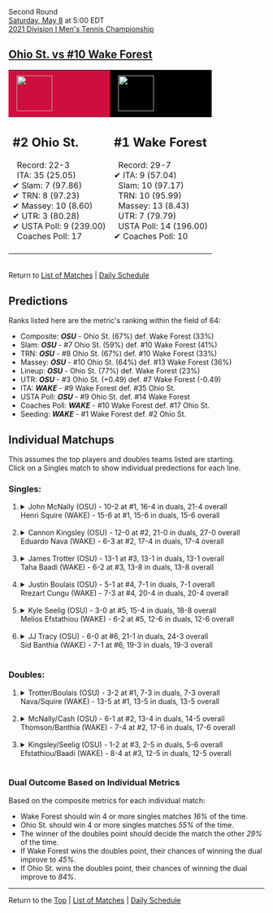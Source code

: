 Second Round[](#top)<a name="top"></a>  
[Saturday, May 8](../../schedule/05-08.md) at 5:00 EDT  
[2021 Division I Men's Tennis Championship](../index.md)  
## [Ohio St. vs #10 Wake Forest](https://www.ncaa.com/game/5833415)  

<table><tr style="background-color: #d9d9d9 !important"><td style="background-color: #CE0F3E !important"><img src="https://www.ncaa.com/sites/default/files/images/logos/schools/o/ohio-st.70.png" width="70" height="70" style="padding: 8px;" /></td><td style="background-color: #010101 !important"><img src="https://www.ncaa.com/sites/default/files/images/logos/schools/w/wake-forest.70.png" width="70" height="70" style="padding: 8px;" /></td></tr><tr>
<td>  

<h2>#2 Ohio St.</h2>  
&nbsp; Record: 22-3<br>  
&nbsp; ITA: 35 (25.05)<br>  
&#10004; Slam: 7 (97.86)<br>  
&#10004; TRN: 8 (97.23)<br>  
&#10004; Massey: 10 (8.60)<br>  
&#10004; UTR: 3 (80.28)<br>  
&#10004; USTA Poll: 9 (239.00)<br>  
&nbsp; Coaches Poll: 17<br>  
<br>  

</td>
<td>  

<h2>#1 Wake Forest</h2>  
&nbsp; Record: 29-7<br>  
&#10004; ITA: 9 (57.04)<br>  
&nbsp; Slam: 10 (97.17)<br>  
&nbsp; TRN: 10 (95.99)<br>  
&nbsp; Massey: 13 (8.43)<br>  
&nbsp; UTR: 7 (79.79)<br>  
&nbsp; USTA Poll: 14 (196.00)<br>  
&#10004; Coaches Poll: 10<br>  
<br>  

</td>
</tr></table>  


<br>Return to [List of Matches](../index.md) &#124; [Daily Schedule](../../schedule/05-08.md)

## Predictions  

Ranks listed here are the metric's ranking within the field of 64:  
- Composite: ***OSU*** - Ohio St. (67%) def. Wake Forest (33%)  
- Slam: ***OSU*** - #7 Ohio St. (59%) def. #10 Wake Forest (41%)  
- TRN: ***OSU*** - #8 Ohio St. (67%) def. #10 Wake Forest (33%)  
- Massey: ***OSU*** - #10 Ohio St. (64%) def. #13 Wake Forest (36%)  
- Lineup: ***OSU*** - Ohio St. (77%) def. Wake Forest (23%)  
- UTR: ***OSU*** - #3 Ohio St. (+0.49) def. #7 Wake Forest (-0.49)  
- ITA: ***WAKE*** - #9 Wake Forest def. #35 Ohio St.  
- USTA Poll: ***OSU*** - #9 Ohio St. def. #14 Wake Forest  
- Coaches Poll: ***WAKE*** - #10 Wake Forest def. #17 Ohio St.  
- Seeding: ***WAKE*** - #1 Wake Forest def. #2 Ohio St.  

## Individual Matchups  
This assumes the top players and doubles teams listed are starting.  
Click on a Singles match to show individual predections for each line.  

### Singles:  

<ol>
<li><details>
<summary markdown="span">John McNally (OSU) - 10-2 at #1, 16-4 in duals, 21-4 overall<br>Henri Squire (WAKE) - 15-6 at #1, 15-6 in duals, 15-6 overall</summary>
<h4>Predictions</h4><ul>
<li>Composite: <b><i>WAKE</i></b> - Squire (55%) def. McNally (45%)</li>  
<li>Slam: <b><i>OSU</i></b> - McNally (56%) def. Squire (44%)</li>  
<li>TRN: <b><i>OSU</i></b> - McNally (56%) def. Squire (44%)</li>  
<li>Massey: <b><i>WAKE</i></b> - Squire (57%) def. McNally (43%)</li>  
<li>UTR: <b><i>WAKE</i></b> - Squire (78%) def. McNally (22%)</li>  
<li>ITA: <b><i>WAKE</i></b> - Squire (38.10) def. McNally (3.89)</li>  
</ul>
</details>&nbsp;</li>
<li><details>
<summary markdown="span">Cannon Kingsley (OSU) - 12-0 at #2, 21-0 in duals, 27-0 overall<br>Eduardo Nava (WAKE) - 6-3 at #2, 17-4 in duals, 17-4 overall</summary>
<h4>Predictions</h4><ul>
<li>Composite: <b><i>OSU</i></b> - Kingsley (77%) def. Nava (23%)</li>  
<li>Slam: <b><i>OSU</i></b> - Kingsley (87%) def. Nava (13%)</li>  
<li>TRN: <b><i>OSU</i></b> - Kingsley (83%) def. Nava (17%)</li>  
<li>Massey: <b><i>OSU</i></b> - Kingsley (56%) def. Nava (44%)</li>  
<li>UTR: <b><i>OSU</i></b> - Kingsley (82%) def. Nava (18%)</li>  
<li>ITA: <b><i>WAKE</i></b> - Nava (19.97) def. Kingsley (5.20)</li>  
</ul>
</details>&nbsp;</li>
<li><details>
<summary markdown="span">James Trotter (OSU) - 13-1 at #3, 13-1 in duals, 13-1 overall<br>Taha Baadi (WAKE) - 6-2 at #3, 13-8 in duals, 13-8 overall</summary>
<h4>Predictions</h4><ul>
<li>Composite: <b><i>OSU</i></b> - Trotter (67%) def. Baadi (33%)</li>  
<li>Slam: <b><i>OSU</i></b> - Trotter (62%) def. Baadi (38%)</li>  
<li>TRN: <b><i>OSU</i></b> - Trotter (70%) def. Baadi (30%)</li>  
<li>Massey: <b><i>OSU</i></b> - Trotter (56%) def. Baadi (44%)</li>  
<li>UTR: <b><i>OSU</i></b> - Trotter (79%) def. Baadi (21%)</li>  
<li>ITA: <b><i>WAKE</i></b> - Baadi (6.71) def. Trotter (3.90)</li>  
</ul>
</details>&nbsp;</li>
<li><details>
<summary markdown="span">Justin Boulais (OSU) - 5-1 at #4, 7-1 in duals, 7-1 overall<br>Rrezart Cungu (WAKE) - 7-3 at #4, 20-4 in duals, 20-4 overall</summary>
<h4>Predictions</h4><ul>
<li>Composite: <b><i>WAKE</i></b> - Cungu (71%) def. Boulais (29%)</li>  
<li>Slam: <b><i>WAKE</i></b> - Cungu (53%) def. Boulais (47%)</li>  
<li>TRN: <b><i>WAKE</i></b> - Cungu (75%) def. Boulais (25%)</li>  
<li>Massey: <b><i>WAKE</i></b> - Cungu (72%) def. Boulais (28%)</li>  
<li>UTR: <b><i>WAKE</i></b> - Cungu (83%) def. Boulais (17%)</li>  
<li>ITA: <b><i>WAKE</i></b> - Cungu (3.35) def. Boulais (2.92)</li>  
</ul>
</details>&nbsp;</li>
<li><details>
<summary markdown="span">Kyle Seelig (OSU) - 3-0 at #5, 15-4 in duals, 18-8 overall<br>Melios Efstathiou (WAKE) - 6-2 at #5, 12-6 in duals, 12-6 overall</summary>
<h4>Predictions</h4><ul>
<li>Composite: <b><i>OSU</i></b> - Seelig (72%) def. Efstathiou (28%)</li>  
<li>Slam: <b><i>OSU</i></b> - Seelig (75%) def. Efstathiou (25%)</li>  
<li>TRN: <b><i>OSU</i></b> - Seelig (68%) def. Efstathiou (32%)</li>  
<li>Massey: <b><i>OSU</i></b> - Seelig (59%) def. Efstathiou (41%)</li>  
<li>UTR: <b><i>OSU</i></b> - Seelig (86%) def. Efstathiou (14%)</li>  
<li>ITA: <b><i>WAKE</i></b> - Efstathiou (2.09) def. Seelig (2.02)</li>  
</ul>
</details>&nbsp;</li>
<li><details>
<summary markdown="span">JJ Tracy (OSU) - 6-0 at #6, 21-1 in duals, 24-3 overall<br>Sid Banthia (WAKE) - 7-1 at #6, 19-3 in duals, 19-3 overall</summary>
<h4>Predictions</h4><ul>
<li>Composite: <b><i>OSU</i></b> - Tracy (69%) def. Banthia (31%)</li>  
<li>Slam: <b><i>OSU</i></b> - Tracy (71%) def. Banthia (29%)</li>  
<li>TRN: <b><i>OSU</i></b> - Tracy (68%) def. Banthia (32%)</li>  
<li>Massey: <b><i>OSU</i></b> - Tracy (58%) def. Banthia (42%)</li>  
<li>UTR: <b><i>OSU</i></b> - Tracy (80%) def. Banthia (20%)</li>  
<li>ITA: <b><i>OSU</i></b> - Tracy (3.11) def. Banthia (2.98)</li>  
</ul>
</details>&nbsp;</li>
</ol>

### Doubles:  

<ol>
<li><details>
<summary markdown="span">Trotter/Boulais (OSU) - 3-2 at #1, 7-3 in duals, 7-3 overall<br>Nava/Squire (WAKE) - 13-5 at #1, 13-5 in duals, 13-5 overall</summary>
<br>Sorry, we don't have any metrics for this match
</details>&nbsp;</li>
<li><details>
<summary markdown="span">McNally/Cash (OSU) - 6-1 at #2, 13-4 in duals, 14-5 overall<br>Thomson/Banthia (WAKE) - 7-4 at #2, 17-6 in duals, 17-6 overall</summary>
<br>Sorry, we don't have any metrics for this match
</details>&nbsp;</li>
<li><details>
<summary markdown="span">Kingsley/Seelig (OSU) - 1-2 at #3, 2-5 in duals, 5-6 overall<br>Efstathiou/Baadi (WAKE) - 8-4 at #3, 12-5 in duals, 12-5 overall</summary>
<br>Sorry, we don't have any metrics for this match
</details>&nbsp;</li>
</ol>

### Dual Outcome Based on Individual Metrics  
  
Based on the composite metrics for each individual match:  
- Wake Forest should win 4 or more singles matches *16%* of the time.  
- Ohio St. should win 4 or more singles matches *55%* of the time.  
- The winner of the doubles point should decide the match the other *29%* of the time.  
- If Wake Forest wins the doubles point, their chances of winning the dual improve to *45%*.  
- If Ohio St. wins the doubles point, their chances of winning the dual improve to *84%*.  
  
------

Return to the [Top](#top) &#124; [List of Matches](../index.md) &#124; [Daily Schedule](../../schedule/05-08.md)  
